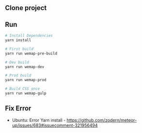 ## Clone project

## Run

```bash
# Install Dependencies
yarn install

# First build
yarn run wemap-pre-build

# Dev build
yarn run wemap-dev

# Prod build
yarn run wemap-prod

# Build CSS once
yarn run wemap-gulp

```


## Fix Error
- Ubuntu: Error Yarn install - https://github.com/zodern/meteor-up/issues/683#issuecomment-321956494
